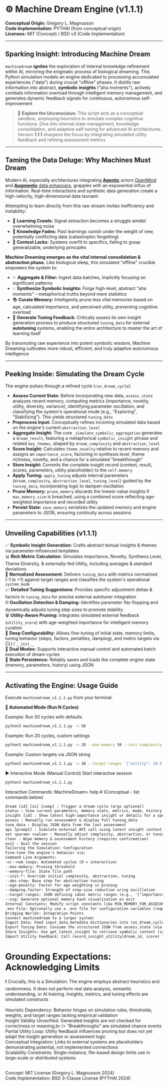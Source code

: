 <p align="center">
  <!-- Optional: Replace with a real logo URL if you have one -->
  <!-- <img src="https://raw.githubusercontent.com/YourUsername/YourRepo/main/docs/machinedream_logo.png" alt="Machine Dream Engine Logo" width="150"/> -->
  <h1>⚙️ Machine Dream Engine (v1.1.1)</h1>
</p>

**Conceptual Origin:** Gregory L. Magnusson<br />
**Code Implementation:** PYTHAI (from conceptual origin)<br />
**Licenses:** MIT (Concept) / BSD v3 (Code Implementation)<br />

---

## Sparking Insight: Introducing Machine Dream

`machinedream` **ignites** the exploration of internal knowledge refinement within AI, mirroring the enigmatic process of biological dreaming. This Python simulation models an engine dedicated to processing accumulated experiences ("data") during crucial "offline" phases. It distills raw information into abstract, **symbolic insights** ("aha moments"), actively combats information overload through intelligent memory management, and generates dynamic feedback signals for continuous, autonomous self-improvement<br />

> 🚀 **Explore the Unconscious:** This script acts as a conceptual sandbox, employing heuristics to simulate complex cognitive functions. Dive into internal state management, knowledge consolidation, and adaptive self-tuning for advanced AI architectures. Version **1.1.1** sharpens the focus by integrating simulated utility feedback and refining assessment metrics<br />

---

## Taming the Data Deluge: Why Machines Must Dream

Modern AI, especially architectures integrating **<a href="https://github.com/agenticplace">Agentic</a>** actors <a href="https://github.com/openmindx">OpenMind</a> and **<a href="https://github.com/mastermindML/augmentic">Augmentic</a>** <a href="https://rage.pythai.net">data enhancers</a>, grapples with an exponential influx of information. Real-time interactions and synthetic data generation create a high-velocity, high-dimensional data tsunami<br />

Attempting to learn directly from this raw stream invites inefficiency and instability:

*   🐌 **Learning Crawls:** Signal extraction becomes a struggle amidst overwhelming noise<br />
*   🧠 **Knowledge Fades:** Past learnings vanish under the weight of new, potentially conflicting data (catastrophic forgetting)<br />
*   🎯 **Context Lacks:** Systems overfit to specifics, failing to grasp generalizable, underlying principles<br />

**Machine Dreaming emerges as the vital internal consolidation & abstraction phase.** Like biological sleep, this simulated "offline" crucible empowers the system to:<br />

*   ✨ **Aggregate & Filter:** Ingest data batches, implicitly focusing on significant patterns<br />
*   💡 **Synthesize Symbolic Insights:** Forge high-level, abstract "aha moments" – metaphorical truths beyond mere statistics<br />
*   📚 **Curate Memory:** Intelligently prune less vital memories based on age, calculated importance, and perceived utility, preventing cognitive overload<br />
*   🧭 **Generate Tuning Feedback:** Critically assess its own insight generation process to produce structured `tuning_data` for external **autotuning** systems, enabling the entire architecture to master the art of learning itself<br />

By transmuting raw experience into potent symbolic wisdom, Machine Dreaming cultivates more robust, efficient, and truly adaptive autonomous intelligence<br />

---

## Peeking Inside: Simulating the Dream Cycle

The engine pulses through a refined cycle (`run_dream_cycle`):<br />

*   **Assess Current State:** Before incorporating new data, `assess_state` analyzes recent memory, computing metrics (importance, novelty, utility, diversity, variance), identifying parameter oscillation, and classifying the system's operational mode (e.g., "Exploring", "Stabilizing"). This yields structured `tuning_data`<br />
*   **Preprocess Input:** Conceptually refines incoming simulated data based on the engine's current `abstraction_level`<br />
*   **Aggregate Insight:** The core `_simulate_symbolic_aggregation` generates a `dream_result`, featuring a metaphorical `symbolic_insight` phrase and related `key_themes`, shaped by `dream_complexity` and `abstraction_level`<br />
*   **Score Insight:** Calculates `theme_novelty` relative to recent memory and assigns an `importance_score`, factoring in synthesis level, theme richness, novelty, and a chance for a simulated "breakthrough"<br />
*   **Store Insight:** Commits the complete insight record (context, result, scores, parameters, utility placeholder) to the `self.memory`<br />
*   **Apply Tuning:** `apply_tuning` adjusts internal parameters (`dream_complexity`, `abstraction_level`, `tuning_level`) guided by the `tuning_data`, incorporating logic to dampen oscillation<br />
*   **Prune Memory:** `prune_memory` discards the lowest-value insights if `max_memory_size` is breached, using a combined score reflecting age-weighted importance and recorded utility<br />
*   **Persist State:** `save_memory` serializes the updated memory and engine parameters to JSON, ensuring continuity across sessions<br />

---

## Unveiling Capabilities (v1.1.1)

✅ **Symbolic Insight Generation:** Crafts abstract textual insights & themes via parameter-influenced templates<br />
📊 **Rich Metric Calculation:** Simulates Importance, Novelty, Synthesis Level, Theme Diversity, & externally-fed Utility, including averages & standard deviations<br />
🧭 **Normalized Assessment:** Delivers `tuning_data` with metrics normalized (-1 to +1) against target ranges and classifies the system's operational `system_mode`<br />
📈 **Detailed Tuning Suggestions:** Provides specific adjustment deltas & factors in `tuning_data` for precise external autotuner integration<br />
⛓️ **Oscillation Detection & Damping:** Identifies parameter flip-flopping and dynamically adjusts tuning step sizes to promote stability<br />
🗑️ **Utility-Aware Pruning:** Integrates simulated external feedback (`utility_score`) with age-weighted importance for intelligent memory curation<br />
🔧 **Deep Configurability:** Allows fine-tuning of initial state, memory limits, tuning behavior (steps, factors, penalties, damping), and metric targets via CLI / `__init__`<br />
🔄 **Dual Modes:** Supports interactive manual control and automated batch execution of dream cycles<br />
💾 **State Persistence:** Reliably saves and loads the complete engine state (memory, parameters, history) using JSON<br />

---

## Activating the Engine: Usage Guide

Execute `machinedream_v1.1.1.py` from your terminal.

**🚀 Automated Mode (Run N Cycles)**


Example: Run 50 cycles with defaults
```bash
python3 machinedream_v1.1.1.py -n 50
```

Example: Run 20 cycles, custom settings
```bash
python3 machinedream_v1.1.1.py -n 20 --max-memory 50 --init-complexity 7 --age-penalty 0.01
```

Example: Custom targets via JSON string
```bash
python3 machinedream_v1.1.1.py -n 10 --target-ranges '{"utility": [0.5,0.9]}'
```

▶️ Interactive Mode (Manual Control)
Start interactive session
```bash
python3 machinedream_v1.1.1.py
```
Interactive Commands:
MachineDream> help  # (Conceptual - list commands below)
```txt
dream [id] [sz] [comp] : Trigger a dream cycle (args optional)
status : View current parameters, memory stats, metrics, mode, history
insight [id] : Show latest high-importance insight or details for a specific ID
assess : Manually run assessment & display full tuning_data
tune_data : Display JSON data from the last assessment
api [prompt] : Simulate external API call using latest insight context; records utility feedback
set <param> <value> : Manually adjust complexity, abstraction, or tuning
clear : Wipe memory & assessment history (requires confirmation)
exit : Quit the session
Tailoring the Simulation: Configuration
Fine-tune the engine's behavior via:
Command Line Arguments:
-n/--num_loops: Automated cycles (0 = interactive)
--max-memory: Pruning threshold
--memory-file: State file path
--init-*: Override initial complexity, abstraction, tuning
--abs-step: Base step for abstraction tuning
--age-penalty: Factor for age weighting in pruning
--damping-factor: Strength of step-size reduction uring oscillation
--target-ranges: JSON defining ideal metric ranges (e.g., '{"importance": [0.5,0.9]}')
--svg: Generate optional memory hash visualization on exit
Internal Constants: Modify script constants like MIN_MEMORY_FOR_ASSESSMENT, RECOMMENDATION_HISTORY_LENGTH, UTILITY_WEIGHT_IN_PRUNING, parameter bounds (MIN/MAX_*)
.env File: Optionally use a .env file for configuration variables (requires python-dotenv)
Bridging Worlds: Integration Points
Connect machinedream to a larger system:
Ingest Data: Feed input_data_metadata dictionaries into run_dream_cycle to trigger refinement based on external events or data batches.
Export Tuning Data: Consume the structured JSON from assess_state (via _last_assessment_data or tune_data command) in an external autotuning system Leverage normalized metrics, system mode, and suggested adjustments
Share Insights: Use get_latest_insight to retrieve symbolic context (symbolic_insight, key_themes) for other AI modules (e.g., injecting context into prompts for LLMs like Gemini via api.py)
Import Utility Feedback: Call record_insight_utility(dream_id, score) from external components after using an insight, providing a 0-1 score reflecting its perceived usefulness, influencing subsequent pruning
```
# Grounding Expectations: Acknowledging Limits
❗ Crucially, this is a Simulation: The engine employs abstract heuristics and randomness. It does not perform real data analysis, semantic understanding, or AI training. Insights, metrics, and tuning effects are simulated constructs<br /><br />
Heuristic Dependency: Behavior hinges on simulation rules, thresholds, weights, and target ranges lacking empirical validation<br />
Insight Validity Unverified: Generated insights are not checked for correctness or meaning,br />
"Breakthroughs" are simulated chance events<br />
Partial Utility Loop: Utility feedback influences pruning but does not yet adapt the insight generation or assessment logic<br />
Conceptual Integration: Links to external systems are placeholders demonstrating potential, not implemented connections<br />
Scalability Constraints: Single-instance, file-based design limits use in large-scale or distributed systems<br /><br />

Concept: MIT License (Gregory L. Magnusson 2024)<br />
Code Implementation: BSD 3-Clause License (PYTHAI 2024)
